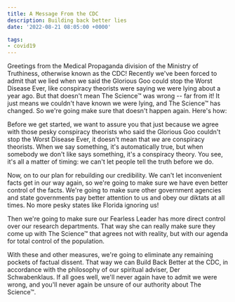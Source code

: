 ```yaml
---
title: A Message From the CDC
description: Building back better lies
date: '2022-08-21 08:05:00 +0000'

tags:
- covid19
---
```


Greetings from the Medical Propaganda division of the Ministry of Truthiness,
otherwise known as the CDC!  Recently we've been forced to admit that we lied
when we said the Glorious Goo could stop the Worst Disease Ever, like
conspiracy theorists were saying we were lying about a year ago.  But that doesn't mean The
Science™ was wrong -- far from it!  It just means we couldn't have known
we were lying, and The Science™ has changed.  So we're going
make sure that doesn't happen again.  Here's how:

<!--more-->

Before we get started, we want to assure you that just because we
agree with those pesky conspiracy theorists who said the Glorious Goo
couldn't stop the Worst Disease Ever, it doesn't mean that *we* are
conspiracy theorists.  When we say something, it's automatically true,
but when somebody we don't like says something, it's a
conspiracy theory.  You see, it's all a matter of timing: we can't let
people tell the truth before we do.

Now, on to our plan for rebuilding our credibility.  We can't let inconvenient
facts get in our way again, so we're going to make sure we have even
better control of the facts.  We're going to make sure other government
agencies and state governments pay better attention to us and obey our
diktats at all times.  No more pesky states like Florida ignoring us!

Then we're going to make sure our Fearless Leader has more direct control
over our research departments.  That way she can really make sure they
come up with The Science™ that agrees not with reality, but with our
agenda for total control of the population.

With these and other measures, we're going to eliminate any remaining
pockets of factual dissent.  That way we can Build Back Better at the
CDC, in accordance with the philosophy of our spiritual adviser, Der
Schwabenklaus.  If all goes well, we'll never again have to admit we were
wrong, and you'll never again be unsure of our authority about
The Science™.
